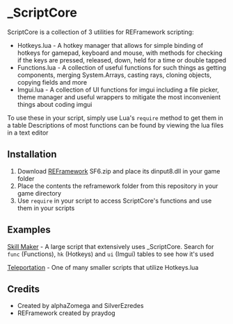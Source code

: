 # _ScriptCore

ScriptCore is a collection of 3 utilities for REFramework scripting:
- Hotkeys.lua - A hotkey manager that allows for simple binding of hotkeys for gamepad, keyboard and mouse, with methods for checking if the keys are pressed, released, down, held for a time or double tapped
- Functions.lua - A collection of useful functions for such things as getting components, merging System.Arrays, casting rays, cloning objects, copying fields and more
- Imgui.lua - A collection of UI functions for imgui including a file picker, theme manager and useful wrappers to mitigate the most inconvenient things about coding imgui

To use these in your script, simply use Lua's `require` method to get them in a table
Descriptions of most functions can be found by viewing the lua files in a text editor

## Installation

1. Download [REFramework](https://github.com/praydog/REFramework) SF6.zip and place its dinput8.dll in your game folder
2. Place the contents the reframework folder from this repository in your game directory
3. Use `require` in your script to access ScriptCore's functions and use them in your scripts

## Examples
[Skill Maker](https://www.nexusmods.com/dragonsdogma2/mods/691) - A large script that extensively uses _ScriptCore. Search for `func` (Functions), `hk` (Hotkeys) and `ui` (Imgui) tables to see how it's used

[Teleportation](https://www.nexusmods.com/dragonsdogma2/mods/444) - One of many smaller scripts that utilize Hotkeys.lua

## Credits

- Created by alphaZomega and SilverEzredes
- REFramework created by praydog
